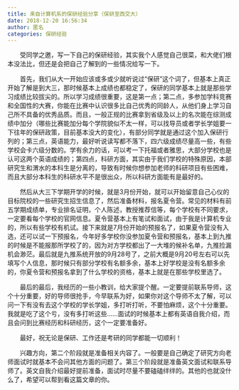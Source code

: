 ```yaml
---
title: 来自计算机系的保研经验分享（保研至西交大）
date: 2018-12-20 16:56:34
author: 匿名
categories: 保研经验
---
```

&emsp;&emsp;受同学之邀，写一下自己的保研经验，其实我个人感觉自己很菜，和大佬们根本没法比，但还是会把自己了解到的一些情况给写一下。

&emsp;&emsp;首先，我们从大一开始应该或多或少就听说过“保研”这个词了，但基本上真正开始了解是到大三，那时候基本上成绩也都稳定了，保研的同学基本上就是那些学习成绩比较拔尖的。所以学习成绩很重要，这是第一点；第二点，多参加学科竞赛和全国性的大赛，你能在比赛中认识很多比自己优秀的同龄人，从他们身上学习自己所不具备的优秀品质。而且，一般正规的比赛拿到省级及以上的名次能在综测成绩中加分（哪些比赛能加分每个学院貌似不太一样，可以找导员或者学长学姐要一下往年的保研政策，目前基本没大的变化），有部分同学就是通过这个加入保研行列的；第三点，英语能力，最好听说读写都不落下，四六级成绩尽量高一些，有些学校会卡六级分数的。学有余力的话，可以考一下托福或者雅思，大部分学校也是认可这两个英语成绩的；第四点，科研方面，其实由于我们学校的特殊原因，本部研究生和渭水的本科生是分离的，导致有时候你想参加老师的科研项目有些困难，而且大部分本科生的科研水平不是很出众，所以科研方面能有是最好的。

&emsp;&emsp;然后从大三下学期开学的时候，就是3月份开始，就可以开始留意自己心仪的目标院校的一些研究生招生信息了，然后准备材料，报名夏令营。常见的材料有前五学期成绩单，专业排名证明，个人陈述，教授推荐信等，每个学校有不同要求，一定要看每个学校的官网信息。夏令营基本上有笔试和面试，由于我是计算机专业的，所以有些学校有机试。接下来就是7月份开始的预报名了，如果夏令营没有入选，还可以试一下预报名，今年好多学校你没参加夏令营和预报名，基本上到九推的时候是不能报那所学校了的，因为对方学校都出了一大堆的候补名单，九推捡漏机会渺茫。最后就是九推系统开放的9月28号了，之前大概是9月20号左右可以先填写个人信息，那时候只有部分学校有名额多余，基本上好学校是没有名额多余的，你夏令营和预报名拿到了什么学校的资格，基本上就是在那些学校里选了。

&emsp;&emsp;最后的最后，我经历的一些小教训，给大家提个醒。一定要提前联系导师，这个十分重要，好的导师很抢手，今早联系为好，如果你对这个导师不太了解，可以问一下有没有去这个学校的学长学姐，多打听打听，不要怕麻烦，这个十分重要。我就是吃了这个亏，没有多打听这些……面试的时候基本上都有英语自我介绍，而且会问到比赛经历和科研经历，这个一定要准备好。

&emsp;&emsp;最好，祝无论是保研、工作还是考研的同学都能一切顺利！

&emsp;&emsp;兴趣方向，第二个阶段就是准备相关内容了。一般要是自己确定了研究方向老师面试时就基本不会问其他方面的问题了。第三个阶段就是准备英文面试和联系导师了。英文自我介绍最好提前准备，面试时尽量不要磕磕绊绊的。其他的也就没什么了，希望可以帮到看这篇文章的你。
